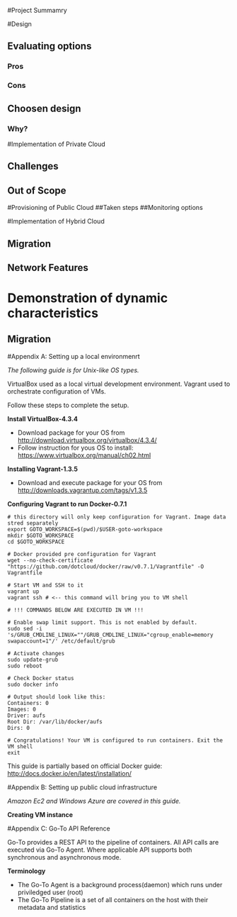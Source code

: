 #Project Summamry

#Design
## Evaluating options
### Pros
### Cons
## Choosen design
### Why?

#Implementation of Private Cloud
## Challenges
## Out of Scope

#Provisioning of Public Cloud
##Taken steps
##Monitoring options

#Implementation of Hybrid Cloud
## Migration
## Network Features

# Demonstration of dynamic characteristics
## Migration

#Appendix A: Setting up a local environmenrt

*The following guide is for Unix-like OS types.*

VirtualBox used as a local virtual development environment.
Vagrant used to orchestrate configuration of VMs.

Follow these steps to complete the setup.

__Install VirtualBox-4.3.4__

  * Download package for your OS from http://download.virtualbox.org/virtualbox/4.3.4/
  * Follow instruction for yous OS to install: https://www.virtualbox.org/manual/ch02.html

__Installing Vagrant-1.3.5__

  * Download and execute package for your OS from http://downloads.vagrantup.com/tags/v1.3.5

__Configuring Vagrant to run Docker-0.7.1__ 

    # this directory will only keep configuration for Vagrant. Image data stred separately
    export GOTO_WORKSPACE=$(pwd)/$USER-goto-workspace
    mkdir $GOTO_WORKSPACE
    cd $GOTO_WORKSPACE
    
    # Docker provided pre configuration for Vagrant
    wget --no-check-certificate "https://github.com/dotcloud/docker/raw/v0.7.1/Vagrantfile" -O Vagrantfile
    
    # Start VM and SSH to it
    vagrant up
    vagrant ssh # <-- this command will bring you to VM shell
    
    # !!! COMMANDS BELOW ARE EXECUTED IN VM !!!
    
    # Enable swap limit support. This is not enabled by default.
    sudo sed -i 's/GRUB_CMDLINE_LINUX=""/GRUB_CMDLINE_LINUX="cgroup_enable=memory swapaccount=1"/' /etc/default/grub
    
    # Activate changes
    sudo update-grub
    sudo reboot
    
    # Check Docker status
    sudo docker info
    
    # Output should look like this:
    Containers: 0
    Images: 0
    Driver: aufs
    Root Dir: /var/lib/docker/aufs
    Dirs: 0
    
    # Congratulations! Your VM is configured to run containers. Exit the VM shell
    exit 

This guide is partially based on official Docker guide: http://docs.docker.io/en/latest/installation/

#Appendix B: Setting up public cloud infrastructure

*Amazon Ec2 and Windows Azure are covered in this guide.*

__Creating VM instance__


#Appendix C: Go-To API Reference

Go-To provides a REST API to the pipeline of containers. All API calls are executed via Go-To Agent. Where applicable API supports both synchronous and asynchronous mode.

__Terminology__
  * The Go-To Agent is a background process(daemon) which runs under priviledged user (root)
  * The Go-To Pipeline is a set of all containers on the host with their metadata and statistics


